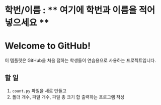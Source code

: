 # 학번/이름 : ** 여기에 학번과 이름을 적어 넣으세요 **

# Welcome to GitHub!

이 템플릿은 GitHub을 처음 접하는 학생들이 연습용으로 사용하는 프로젝트입니다.

## 할 일
1. `count.py` 파일을 새로 만들고
2. 폴더 개수, 파일 개수, 파일 총 크기 합 출력하는 프로그램 작성


